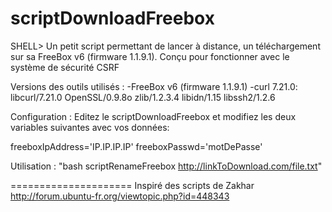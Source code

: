 scriptDownloadFreebox
=====================

SHELL> Un petit script permettant de lancer à distance, un téléchargement sur sa FreeBox v6 (firmware 1.1.9.1). 
Conçu pour fonctionner avec le système de sécurité CSRF

Versions des outils utilisés :
-FreeBox v6 (firmware 1.1.9.1)
-curl 7.21.0: libcurl/7.21.0 OpenSSL/0.9.8o zlib/1.2.3.4 libidn/1.15 libssh2/1.2.6

Configuration : Editez le scriptDownloadFreebox et modifiez les deux variables suivantes avec vos données:

freeboxIpAddress='IP.IP.IP.IP'
freeboxPasswd='motDePasse'

Utilisation : "bash scriptRenameFreebox <http://linkToDownload.com/file.txt>"

=====================
Inspiré des scripts de Zakhar 
http://forum.ubuntu-fr.org/viewtopic.php?id=448343
